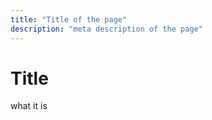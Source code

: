 ```yaml
---
title: "Title of the page"
description: "meta description of the page"
---
```


# Title

what it is
